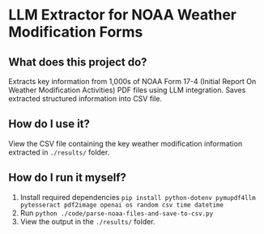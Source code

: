 # LLM Extractor for NOAA Weather Modification Forms

## What does this project do?
Extracts key information from 1,000s of NOAA Form 17-4 (Initial Report On Weather Modification Activities) PDF files using LLM integration. Saves extracted structured information into CSV file.

## How do I use it?
View the CSV file containing the key weather modification information extracted in `./results/` folder.

## How do I run it myself?
1. Install required dependencies `pip install python-dotenv pymupdf4llm pytesseract pdf2image openai os random csv time datetime`
2. Run `python ./code/parse-noaa-files-and-save-to-csv.py`
3. View the output in the `./results/` folder.

